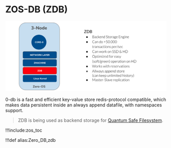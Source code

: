 # ZOS-DB (ZDB)

![](img/zdb_arch.jpg)

0-db is a fast and efficient key-value store redis-protocol compatible, which makes data persistent inside an always append datafile, with namespaces support.

> ZDB is being used as backend storage for [Quantum Safe Filesystem](qsfs).

!!!include:zos_toc

!!!def alias:Zero_DB,zdb